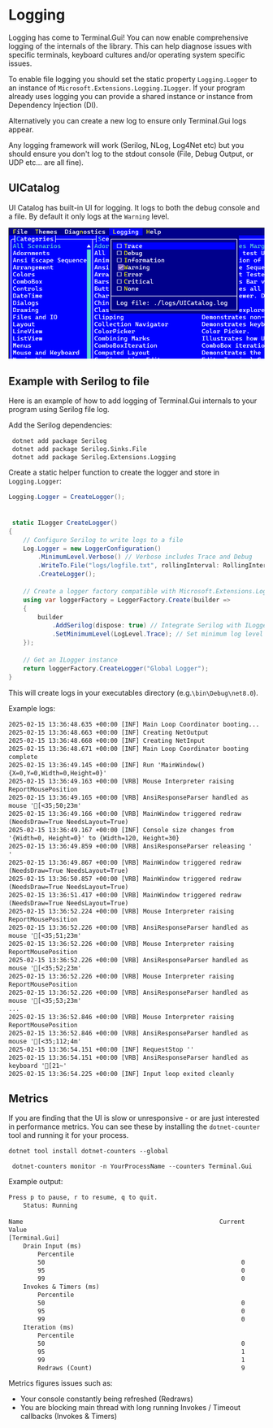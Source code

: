 # Logging

Logging has come to Terminal.Gui! You can now enable comprehensive logging of the internals of the library. This can help diagnose issues with specific terminals, keyboard cultures and/or operating system specific issues.

To enable file logging you should set the static property `Logging.Logger` to an instance of `Microsoft.Extensions.Logging.ILogger`. If your program already uses logging you can provide a shared instance or instance from Dependency Injection (DI).

Alternatively you can create a new log to ensure only Terminal.Gui logs appear.

Any logging framework will work (Serilog, NLog, Log4Net etc) but you should ensure you don't log to the stdout console (File, Debug Output, or UDP etc... are all fine).

## UICatalog

UI Catalog has built-in UI for logging. It logs to both the debug console and a file. By default it only logs at the `Warning` level. 

![UICatalog Logging](../images/UICatalog_Logging.png)

## Example with Serilog to file

Here is an example of how to add logging of Terminal.Gui internals to your program using Serilog file log.

Add the Serilog dependencies:

```
 dotnet add package Serilog
 dotnet add package Serilog.Sinks.File
 dotnet add package Serilog.Extensions.Logging 
```

Create a static helper function to create the logger and store in `Logging.Logger`:

```csharp
Logging.Logger = CreateLogger();


 static ILogger CreateLogger()
{
    // Configure Serilog to write logs to a file
    Log.Logger = new LoggerConfiguration()
        .MinimumLevel.Verbose() // Verbose includes Trace and Debug
        .WriteTo.File("logs/logfile.txt", rollingInterval: RollingInterval.Day)
        .CreateLogger();

    // Create a logger factory compatible with Microsoft.Extensions.Logging
    using var loggerFactory = LoggerFactory.Create(builder =>
    {
        builder
            .AddSerilog(dispose: true) // Integrate Serilog with ILogger
            .SetMinimumLevel(LogLevel.Trace); // Set minimum log level
    });

    // Get an ILogger instance
    return loggerFactory.CreateLogger("Global Logger");
}
```

This will create logs in your executables directory (e.g.`\bin\Debug\net8.0`).

Example logs:
```
2025-02-15 13:36:48.635 +00:00 [INF] Main Loop Coordinator booting...
2025-02-15 13:36:48.663 +00:00 [INF] Creating NetOutput
2025-02-15 13:36:48.668 +00:00 [INF] Creating NetInput
2025-02-15 13:36:48.671 +00:00 [INF] Main Loop Coordinator booting complete
2025-02-15 13:36:49.145 +00:00 [INF] Run 'MainWindow(){X=0,Y=0,Width=0,Height=0}'
2025-02-15 13:36:49.163 +00:00 [VRB] Mouse Interpreter raising ReportMousePosition
2025-02-15 13:36:49.165 +00:00 [VRB] AnsiResponseParser handled as mouse '[<35;50;23m'
2025-02-15 13:36:49.166 +00:00 [VRB] MainWindow triggered redraw (NeedsDraw=True NeedsLayout=True) 
2025-02-15 13:36:49.167 +00:00 [INF] Console size changes from '{Width=0, Height=0}' to {Width=120, Height=30}
2025-02-15 13:36:49.859 +00:00 [VRB] AnsiResponseParser releasing '
'
2025-02-15 13:36:49.867 +00:00 [VRB] MainWindow triggered redraw (NeedsDraw=True NeedsLayout=True) 
2025-02-15 13:36:50.857 +00:00 [VRB] MainWindow triggered redraw (NeedsDraw=True NeedsLayout=True) 
2025-02-15 13:36:51.417 +00:00 [VRB] MainWindow triggered redraw (NeedsDraw=True NeedsLayout=True) 
2025-02-15 13:36:52.224 +00:00 [VRB] Mouse Interpreter raising ReportMousePosition
2025-02-15 13:36:52.226 +00:00 [VRB] AnsiResponseParser handled as mouse '[<35;51;23m'
2025-02-15 13:36:52.226 +00:00 [VRB] Mouse Interpreter raising ReportMousePosition
2025-02-15 13:36:52.226 +00:00 [VRB] AnsiResponseParser handled as mouse '[<35;52;23m'
2025-02-15 13:36:52.226 +00:00 [VRB] Mouse Interpreter raising ReportMousePosition
2025-02-15 13:36:52.226 +00:00 [VRB] AnsiResponseParser handled as mouse '[<35;53;23m'
...
2025-02-15 13:36:52.846 +00:00 [VRB] Mouse Interpreter raising ReportMousePosition
2025-02-15 13:36:52.846 +00:00 [VRB] AnsiResponseParser handled as mouse '[<35;112;4m'
2025-02-15 13:36:54.151 +00:00 [INF] RequestStop ''
2025-02-15 13:36:54.151 +00:00 [VRB] AnsiResponseParser handled as keyboard '[21~'
2025-02-15 13:36:54.225 +00:00 [INF] Input loop exited cleanly
```

## Metrics

If you are finding that the UI is slow or unresponsive - or are just interested in performance metrics. You can see these by installing the `dotnet-counter` tool and running it for your process.

```
dotnet tool install dotnet-counters --global
```

```
 dotnet-counters monitor -n YourProcessName --counters Terminal.Gui
```

Example output:

```
Press p to pause, r to resume, q to quit.
    Status: Running

Name                                                      Current Value
[Terminal.Gui]
    Drain Input (ms)
        Percentile
        50                                                      0
        95                                                      0
        99                                                      0
    Invokes & Timers (ms)
        Percentile
        50                                                      0
        95                                                      0
        99                                                      0
    Iteration (ms)
        Percentile
        50                                                      0
        95                                                      1
        99                                                      1
        Redraws (Count)                                         9
```

Metrics figures issues such as:

- Your console constantly being refreshed (Redraws)
- You are blocking main thread with long running Invokes / Timeout callbacks (Invokes & Timers)
